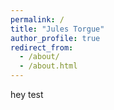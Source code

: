 ```yaml
---
permalink: /
title: "Jules Torgue"
author_profile: true
redirect_from: 
  - /about/
  - /about.html
---
```


hey test